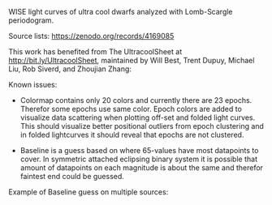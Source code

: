 WISE light curves of ultra cool dwarfs analyzed with Lomb-Scargle periodogram.

Source lists:   https://zenodo.org/records/4169085  

This work has benefited from The UltracoolSheet at http://bit.ly/UltracoolSheet, maintained by Will Best, Trent Dupuy, Michael Liu, Rob Siverd, and Zhoujian Zhang:

Known issues:
- Colormap contains only 20 colors and currently there are 23 epochs. Therefor some epochs use same color.
Epoch colors are added to visualize data scattering when plotting off-set and folded light curves.
This should visualize better positional outliers from epoch clustering and in folded lightcurves it should reveal that epochs are not clustered.

- Baseline is a guess based on where 65-values have most datapoints to cover. In symmetric attached eclipsing binary system it is possible that amount of datapoints on each magnitude is about the same and therefor faintest end could be guessed.

Example of Baseline guess on multiple sources:
